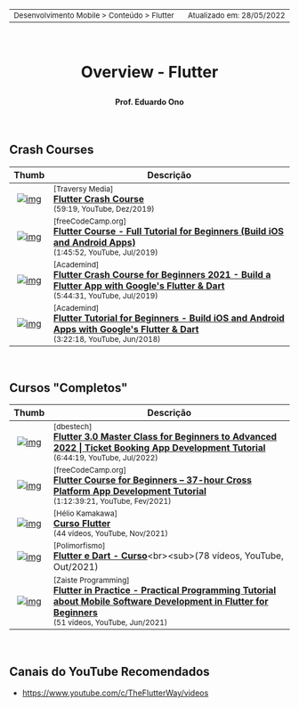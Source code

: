<table>
<tr>
<td align="left" width="8000">
  <small>Desenvolvimento Mobile > Conteúdo > Flutter</small>
</td>
<td align="right">
  <small>Atualizado&nbsp;em:&nbsp;28/05/2022</small>
</td>
</tr>
</table>

<br>

<h1 align="center">

Overview - Flutter

</h1>

<h4 align="center">
Prof. Eduardo Ono
</h4>

<br>

## Crash Courses

| Thumb | Descrição |
| :-: | --- |
| [![img](https://img.youtube.com/vi/1gDhl4leEzA/default.jpg)](https://www.youtube.com/watch?v=1gDhl4leEzA) | <sup>[Traversy Media]</sup><br>[__Flutter Crash Course__](https://www.youtube.com/watch?v=1gDhl4leEzA)<br><sub>(59:19, YouTube, Dez/2019)</sub>
| [![img](https://img.youtube.com/vi/pTJJsmejUOQ/default.jpg)](https://www.youtube.com/watch?v=pTJJsmejUOQ) | <sup>[freeCodeCamp.org]</sup><br>[__Flutter Course - Full Tutorial for Beginners (Build iOS and Android Apps)__](https://www.youtube.com/watch?v=pTJJsmejUOQ)<br><sub>(1:45:52, YouTube, Jul/2019)</sub>
| [![img](https://img.youtube.com/vi/x0uinJvhNxI/default.jpg)](https://www.youtube.com/watch?v=x0uinJvhNxI) | <sup>[Academind]</sup><br>[__Flutter Crash Course for Beginners 2021 - Build a Flutter App with Google's Flutter & Dart__](https://www.youtube.com/watch?v=x0uinJvhNxI)<br><sub>(5:44:31, YouTube, Jul/2019)</sub>
| [![img](https://img.youtube.com/vi/GLSG_Wh_YWc/default.jpg)](https://www.youtube.com/watch?v=GLSG_Wh_YWc) | <sup>[Academind]</sup><br>[__Flutter Tutorial for Beginners - Build iOS and Android Apps with Google's Flutter & Dart__](https://www.youtube.com/watch?v=GLSG_Wh_YWc)<br><sub>(3:22:18, YouTube, Jun/2018)</sub>

<br>

## Cursos "Completos"

| Thumb | Descrição |
| :-: | --- |
| [![img](https://img.youtube.com/vi/71AsYo2q_0Y/default.jpg)](https://www.youtube.com/watch?v=71AsYo2q_0Y) | <sup>[dbestech]</sup><br>[__Flutter 3.0 Master Class for Beginners to Advanced 2022 \| Ticket Booking App Development Tutorial__](https://www.youtube.com/watch?v=71AsYo2q_0Y)<br><sub>(6:44:19, YouTube, Jul/2022)</sub> |  
| [![img](https://img.youtube.com/vi/VPvVD8t02U8/default.jpg)](https://www.youtube.com/watch?v=VPvVD8t02U8) | <sup>[freeCodeCamp.org]</sup><br>[__Flutter Course for Beginners – 37-hour Cross Platform App Development Tutorial__](https://www.youtube.com/watch?v=VPvVD8t02U8)<br><sub>(1:12:39:21, YouTube, Fev/2021)</sub> |  
| [![img](https://img.youtube.com/vi/SKZ990EC6-M/default.jpg)](https://www.youtube.com/playlist?list=PLg5-aZqPjMmBmCIgUZ0kNtoE7KJfvJZXS) | <sup>[Hélio Kamakawa]</sup><br>[__Curso Flutter__](https://www.youtube.com/playlist?list=PLhXZp00uXBk5TSY6YOdmpzp1yG3QbFvrN)<br><sub>(44 vídeos, YouTube, Nov/2021)</sub>
| [![img](https://img.youtube.com/vi/2NQUjHZZ9t8/default.jpg)](https://www.youtube.com/playlist?list=PLqdwHeoSjEN-9aGd-RxaS_2cyD_AKT0c_) | <sup>[Polimorfismo]</sup><br>[__Flutter e Dart - Curso__](https://www.youtube.com/playlist?list=PLqdwHeoSjEN-9aGd-RxaS_2cyD_AKT0c_)<br><sub>(78 vídeos, YouTube, Out/2021)</sub>
| [![img](https://img.youtube.com/vi/MbUey9oquuU/default.jpg)](https://www.youtube.com/playlist?list=PLhXZp00uXBk5TSY6YOdmpzp1yG3QbFvrN) | <sup>[Zaiste Programming]</sup><br>[__Flutter in Practice - Practical Programming Tutorial about Mobile Software Development in Flutter for Beginners__](https://www.youtube.com/playlist?list=PLhXZp00uXBk5TSY6YOdmpzp1yG3QbFvrN)<br><sub>(51 vídeos, YouTube, Jun/2021)</sub>

<br>

## Canais do YouTube Recomendados

* https://www.youtube.com/c/TheFlutterWay/videos

<br>
